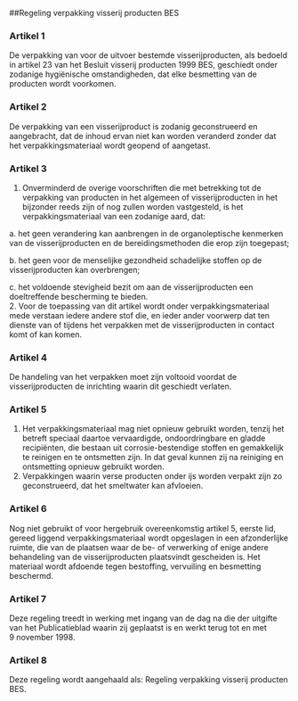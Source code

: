 <meta http-equiv='Content-Type' content='text/html; charset=utf-8' />

##Regeling verpakking visserij producten BES

### Artikel  1  

De verpakking van voor de uitvoer bestemde visserijproducten, als bedoeld in artikel 23 van het Besluit visserij producten 1999 BES, geschiedt onder zodanige hygiënische omstandigheden, dat elke besmetting van de producten wordt voorkomen.  

### Artikel  2  

De verpakking van een visserijproduct is zodanig geconstrueerd en aangebracht, dat de inhoud ervan niet kan worden veranderd zonder dat het verpakkingsmateriaal wordt geopend of aangetast.  

### Artikel  3  

1.  Onverminderd de overige voorschriften die met betrekking tot de verpakking van producten in het algemeen of visserijproducten in het bijzonder reeds zijn of nog zullen worden vastgesteld, is het verpakkingsmateriaal van een zodanige aard, dat: 

a. het geen verandering kan aanbrengen in de organoleptische kenmerken van de visserijproducten en de bereidingsmethoden die erop zijn toegepast;  

b. het geen voor de menselijke gezondheid schadelijke stoffen op de visserijproducten kan overbrengen;  

c. het voldoende stevigheid bezit om aan de visserijproducten een doeltreffende bescherming te bieden.     
2.  Voor de toepassing van dit artikel wordt onder verpakkingsmateriaal mede verstaan iedere andere stof die, en ieder ander voorwerp dat ten dienste van of tijdens het verpakken met de visserijproducten in contact komt of kan komen.   

### Artikel  4  

De handeling van het verpakken moet zijn voltooid voordat de visserijproducten de inrichting waarin dit geschiedt verlaten.  

### Artikel  5  

1.  Het verpakkingsmateriaal mag niet opnieuw gebruikt worden, tenzij het betreft speciaal daartoe vervaardigde, ondoordringbare en gladde recipiënten, die bestaan uit corrosie-bestendige stoffen en gemakkelijk te reinigen en te ontsmetten zijn. In dat geval kunnen zij na reiniging en ontsmetting opnieuw gebruikt worden.   
2.  Verpakkingen waarin verse producten onder ijs worden verpakt zijn zo geconstrueerd, dat het smeltwater kan afvloeien.   

### Artikel  6  

Nog niet gebruikt of voor hergebruik overeenkomstig artikel 5, eerste lid, gereed liggend verpakkingsmateriaal wordt opgeslagen in een afzonderlijke ruimte, die van de plaatsen waar de be- of verwerking of enige andere behandeling van de visserijproducten plaatsvindt gescheiden is. Het materiaal wordt afdoende tegen bestoffing, vervuiling en besmetting beschermd.  

### Artikel  7  

Deze regeling treedt in werking met ingang van de dag na die der uitgifte van het Publicatieblad waarin zij geplaatst is en werkt terug tot en met 9 november 1998.  

### Artikel  8  

Deze regeling wordt aangehaald als: Regeling verpakking visserij producten BES.  
